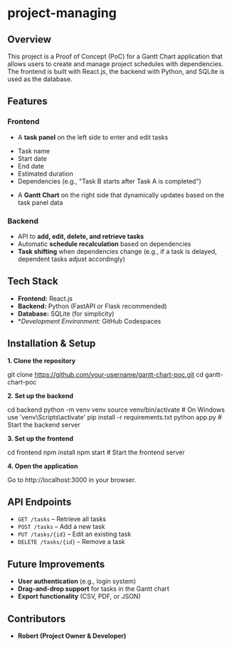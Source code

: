 # project-managing

## Overview

This project is a Proof of Concept (PoC) for a Gantt Chart application that allows users to create and manage project schedules with dependencies. The frontend is built with React.js, the backend with Python, and SQLite is used as the database.

## Features

### Frontend

- A **task panel** on the left side to enter and edit tasks
* Task name
* Start date
* End date
* Estimated duration
* Dependencies (e.g., "Task B starts after Task A is completed")
- A **Gantt Chart** on the right side that dynamically updates based on the task panel data

### Backend

- API to **add, edit, delete, and retrieve tasks**
- Automatic **schedule recalculation** based on dependencies
- **Task shifting** when dependencies change (e.g., if a task is delayed, dependent tasks adjust accordingly)

## Tech Stack

- **Frontend:** React.js
- **Backend:** Python (FastAPI or Flask recommended)
- **Database:** SQLite (for simplicity)
- **Development Environment:* GitHub Codespaces

## Installation & Setup

**1. Clone the repository**

git clone https://github.com/your-username/gantt-chart-poc.git
cd gantt-chart-poc

**2. Set up the backend**

cd backend
python -m venv venv
source venv/bin/activate  # On Windows use 'venv\Scripts\activate'
pip install -r requirements.txt
python app.py  # Start the backend server

**3. Set up the frontend**

cd frontend
npm install
npm start  # Start the frontend server

**4. Open the application**

Go to http://localhost:3000 in your browser.

## API Endpoints

- `GET /tasks` – Retrieve all tasks
- `POST /tasks` – Add a new task
- `PUT /tasks/{id}` – Edit an existing task
- `DELETE /tasks/{id}` – Remove a task

## Future Improvements

- **User authentication** (e.g., login system)
- **Drag-and-drop support** for tasks in the Gantt chart
- **Export functionality** (CSV, PDF, or JSON)


## Contributors

- **Robert (Project Owner & Developer)**

